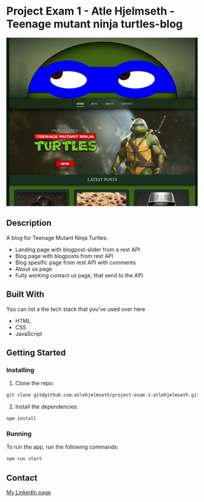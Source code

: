 # Project Exam 1 - Atle Hjelmseth - Teenage mutant ninja turtles-blog

![image](https://github.com/atlehjelmseth/atlehjelmseth/blob/main/projectexam.png)


## Description

A blog for Teenage Mutant Ninja Turtles:

- Landing page with blogpost-slider from a rest API
- Blog page with blogposts from rest API
- Blog spesific page from rest API with comments
- About us page
- Fully working contact us page, that send to the API

## Built With

You can list a the tech stack that you've used over here

- HTML
- CSS
- JavaScript

## Getting Started

### Installing

1. Clone the repo:

```bash
git clone git@github.com:atlehjelmseth/project-exam-1-atlehjelmseth.git
```

2. Install the dependencies:

```
npm install
```

### Running

To run the app, run the following commands:

```bash
npm run start
```

## Contact


[My LinkedIn page](https://www.linkedin.com/in/atle-reinfjord-andersen-hjelmseth-42709b30/)
